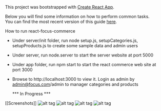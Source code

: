 This project was bootstrapped with [Create React App](https://github.com/facebookincubator/create-react-app).

Below you will find some information on how to perform common tasks.<br>
You can find the most recent version of this guide [here](https://github.com/facebookincubator/create-react-app/blob/master/packages/react-scripts/template/README.md).

How to run react-focus-commerce

- Under server/init folder, run
node setup.js, setupCategories.js, setupProducts.js to create some sample data and admin users

- Under server, run node.server to start the server website at port 5000

- Under app folder, run npm start to start the react commerce web site at port 3000

- Browse to http://localhost:3000 to view it.
  Login as admin by admin@focus.com/admin to manager categories and products

  *** In Progress ***

[[Screenshots]]
![alt tag](../screenshots/home-1489717235747.png)
![alt tag](../screenshots/products-cart-1489717372990.png)
![alt tag](../screenshots/admin-products-1489717410219.png)
![alt tag](../screenshots/admin-newproduct-1489717420922.png)
